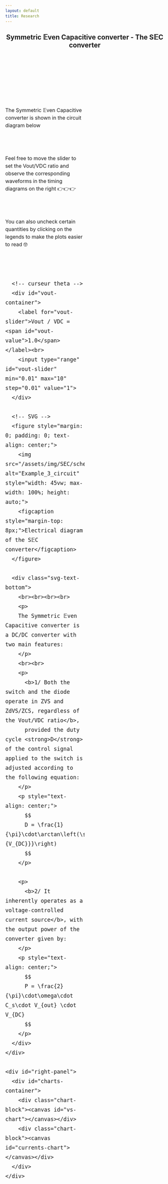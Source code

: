 ```yaml
---
layout: default
title: Research
---
```


<h2 style="text-align: center;">Symmetric 𝔼ven Capacitive converter - The S𝔼C converter</h2>

<br><br><br><br>

<!-- Charger MathJax -->
<script src="https://polyfill.io/v3/polyfill.min.js?features=es6"></script>
<script id="MathJax-script" async
  src="https://cdn.jsdelivr.net/npm/mathjax@3/es5/tex-mml-chtml.js"></script>

<div class="interactive-body">
  <style>
  /* Texte principal de l'interactive-body */
  .interactive-body {
    font-size: 20px;       /* taille fixe à 20px */
    line-height: 1.5;      /* pour une lecture confortable */
    margin-top: 2rem;
  }

  /* Conteneur principal */
  .interactive-body .container {
    display: flex;
    gap: 2rem;
    align-items: flex-start;
  }

  /* Sliders */
  #vout-slider {
    width: 100%;
    height: 16px;
    accent-color: #833d62;
    border-radius: 8px;
  }

  /* Panneaux gauche/droite */
  #left-panel, #right-panel {
    display: flex;
    flex-direction: column;
    gap: 1rem;
  }
  #left-panel { width: 50%; }
  #right-panel { width: 50%; }

  /* Objet SVG */
  #left-panel object {
    width: 100%;
    height: auto;
    border: 1px solid #ccc;
    border-radius: 6px;
  }

  /* Graphiques */
  #charts-container {
    display: flex;
    flex-direction: column;
    height: 350px;
    gap: 1rem;
  }
  #charts-container .chart-block { flex: 1; }
  #charts-container canvas {
    width: 100% !important;
    height: 100% !important;
  }

  /* Curseur Vout */
  #vout-container {
    margin-bottom: 1rem;
    text-align: center;
  }
  #vout-value {
    font-weight: bold;
    margin-left: 0.5rem;
  }

  /* Harmonisation des textes enfants */
  .interactive-body p,
  .interactive-body span,
  .interactive-body label,
  .interactive-body figcaption,
  .interactive-body b,
  .interactive-body strong {
    font-size: inherit;   /* hérite de 20px */
  }
</style>

  <div class="container">
    <div id="left-panel">
      <div class="intro-text" style="margin-bottom: 1rem; font-size: 1rem; line-height: 1.5;">
        <br><br>
        <p>
          The Symmetric 𝔼ven Capacitive converter is shown in the circuit diagram below
        </p>
        <br><br>
        <p>
          Feel free to move the slider to set the Vout/VDC ratio and observe the corresponding waveforms in the timing diagrams on the right 👉👉👉
        </p>
        <br><br>
        <p>
          You can also uncheck certain quantities by clicking on the legends to make the plots easier to read 🤓
        </p>
      </div>
      <br><br>

      <!-- curseur theta -->
      <div id="vout-container">
        <label for="vout-slider">Vout / VDC = <span id="vout-value">1.0</span></label><br>
        <input type="range" id="vout-slider" min="0.01" max="10" step="0.01" value="1">
      </div>

      <!-- SVG -->
      <figure style="margin: 0; padding: 0; text-align: center;">
        <img src="/assets/img/SEC/schema_SEC.svg" alt="Example_3_circuit" style="width: 45vw; max-width: 100%; height: auto;">
        <figcaption style="margin-top: 8px;">Electrical diagram of the S𝔼C converter</figcaption>
      </figure>

      <div class="svg-text-bottom">
        <br><br><br><br>
        <p>
        The Symmetric 𝔼ven Capacitive converter is a DC/DC converter with two main features:
        </p>
        <br><br>
        <p>
          <b>1/ Both the switch and the diode operate in ZVS and ZdVS/ZCS, regardless of the Vout/VDC ratio</b>, 
          provided the duty cycle <strong>D</strong> of the control signal applied to the switch is adjusted according to the following equation:
        </p>
        <p style="text-align: center;">
          $$
          D = \frac{1}{\pi}\cdot\arctan\left(\sqrt{\frac{V_{out}}{V_{DC}}}\right)
          $$
        </p>

        <p>
          <b>2/ It inherently operates as a voltage-controlled current source</b>, with the output power of the converter given by:
        </p>
        <p style="text-align: center;">
          $$
          P = \frac{2}{\pi}\cdot\omega\cdot C_s\cdot V_{out} \cdot V_{DC}
          $$
        </p>
      </div>
    </div>

    <div id="right-panel">
      <div id="charts-container">
        <div class="chart-block"><canvas id="vs-chart"></canvas></div>
        <div class="chart-block"><canvas id="currents-chart"></canvas></div>
      </div>
    </div>
  </div>
</div>

<script src="https://cdn.jsdelivr.net/npm/chart.js"></script>
<script>
const PI = Math.PI;
let charts = {};
const chartParams = {
  vs: {label:'vs/VDC', color:'blue'},
  vd: {label:'vd/Vout', color:'green'},
  ie1: {label:'ie1/I', color:'red'},
  ie2: {label:'ie2/I', color:'orange'},
  is: {label:'is/I', color:'purple'},
  id: {label:'id/I', color:'pink'},
  ic1: {label:'ic1/I', color:'brown'},
  ic2: {label:'ic2/I', color:'cyan'}1
};

const N_POINTS = 500;
const VDC = 1;

function generateData(theta) {
  const data = { vs: [], vd: [], ie1: [], ie2: [], is: [], id: [], ic1: [], ic2: [] };
  const i1 = 2 / (1 - Math.cos(theta));
  const i2 = 2 / (1 - Math.cos(PI - theta));

  for (let k = 0; k <= N_POINTS; k++) {
    const wt = (k / N_POINTS) * 4 * PI;
    const wtMod = wt % (2 * PI);
    const sinTerm = Math.sin(wt);

    let vsVal = 0;
    if (wtMod > PI - theta && wtMod <= PI) vsVal = -i1 * (Math.cos(theta) + Math.cos(wtMod));
    else if (wtMod > PI && wtMod <= 2 * PI - theta) vsVal = 2;
    else if (wtMod > 2 * PI - theta) vsVal = 2 + i1 * (Math.cos(theta) - Math.cos(wtMod));
    data.vs.push({x: wt, y: 0.99 * vsVal});

    let vdVal = 0;
    if (wtMod >= 0 && wtMod <= PI - theta) vdVal = -i2 * (Math.cos(PI - theta) - Math.cos(wtMod));
    else if (wtMod > PI && wtMod < 2 * PI - theta) vdVal = 2 + i2 * (Math.cos(wtMod) + Math.cos(PI - theta));
    else if (wtMod >= 2 * PI - theta) vdVal = 2;
    data.vd.push({x: wt, y: 0.99 * vdVal});

    const ie1Val = (wtMod <= PI - theta || (wtMod > PI && wtMod <= 2*PI - theta)) ? sinTerm * (wtMod <= PI - theta ? 1 : -1) : 0;
    const ic1Val = (wtMod > PI - theta && wtMod <= PI || wtMod > 2*PI - theta) ? sinTerm : 0;
    const isVal = (wtMod <= PI - theta) ? 0.99 * 2 * sinTerm : 0;
    const ie2Val = (wtMod > PI - theta && wtMod <= PI || wtMod > 2*PI - theta) ? sinTerm * (wtMod <= PI ? 1 : -1) : 0; 
    const ic2Val = (wtMod <= PI - theta || (wtMod > PI && wtMod <= 2*PI - theta)) ? sinTerm : 0; 
    const idVal = (wtMod <= PI && wtMod > PI - theta) ? 0.99 * 2 * sinTerm : 0; 
    data.ie1.push({x: wt, y: ie1Val});
    data.ie2.push({x: wt, y: ie2Val});
    data.ic1.push({x: wt, y: ic1Val});
    data.ic2.push({x: wt, y: ic2Val});
    data.is.push({x: wt, y: isVal});
    data.id.push({x: wt, y: idVal});
  }

  return data;
}

function initCharts(theta) {
  const formatPi = val => {
    const n = val / PI;
    const rounded = Math.round(n);
    return Math.abs(n - rounded) < 0.05 ? (rounded === 0 ? '0' : `${rounded === 1 ? '' : rounded}π`): '';
  };

  const data = generateData(theta);

  const vsDatasets = ['vs','vd'].map(key => ({
    label: chartParams[key].label,
    data: data[key],
    borderColor: chartParams[key].color,
    borderWidth: 2,
    pointRadius: 0,
    fill: false,
    tension: 0
  })).reverse();

  charts.vs = new Chart(document.getElementById('vs-chart').getContext('2d'), {
    type: 'line',
    data: { datasets: vsDatasets },
    options: {
      responsive: true,
      maintainAspectRatio: false,
      animation: { duration: 100 },
      plugins: { legend: { display: true } },
      scales: {
        x: { type:'linear', min:0, max:4*PI, ticks:{stepSize:PI, callback:formatPi}, title:{display:true,text:'ωt (rad)'} },
        y: { min:-2, max:2, title:{display:false} }
      }
    }
  });

  const currentsKeys = ['ic1','ie1','is','ic2','ie2','id'];
  const currentsDatasets = currentsKeys.map(key => ({
    label: chartParams[key].label,
    data: data[key],
    borderColor: chartParams[key].color,
    borderWidth: 2,
    pointRadius: 0,
    fill: false,
    tension: 0
  }));

  charts.currents = new Chart(document.getElementById('currents-chart').getContext('2d'), {
    type: 'line',
    data: { datasets: currentsDatasets },
    options: {
      responsive: true,
      maintainAspectRatio: false,
      animation: { duration: 100 },
      plugins: { legend: { display: true } },
      scales: {
        x: { type:'linear', min:0, max:4*PI, ticks:{stepSize:PI, callback:formatPi}, title:{display:true,text:'ωt (rad)'} },
        y: { min:-2, max:2, title:{display:false} }
      }
    }
  });
}

function updateCharts(theta) {
  const data = generateData(theta);

  charts.vs.data.datasets.forEach(ds => {
    const key = Object.keys(chartParams).find(k => chartParams[k].label === ds.label);
    if (key) ds.data = data[key];
  });
  charts.currents.data.datasets.forEach(ds => {
    const key = Object.keys(chartParams).find(k => chartParams[k].label === ds.label);
    if (key) ds.data = data[key];
  });

  charts.vs.update('none');
  charts.currents.update('none');
}

const voutSlider = document.getElementById('vout-slider');
const voutValueLabel = document.getElementById('vout-value');
let VoutInitial = parseFloat(localStorage.getItem('Vout') || '1.0');
voutSlider.value = VoutInitial;
voutValueLabel.textContent = VoutInitial.toFixed(2);

let thetaInitial = 2 * Math.atan(Math.sqrt(VDC / VoutInitial));
initCharts(thetaInitial);

voutSlider.addEventListener('input', ()=>{
  const Vout = parseFloat(voutSlider.value);
  voutValueLabel.textContent = Vout.toFixed(2);
  localStorage.setItem('Vout', Vout);

  const theta = 2 * Math.atan(Math.sqrt(VDC / Vout));
  updateCharts(theta);
});
</script>
